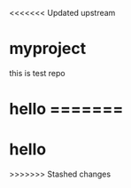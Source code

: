 <<<<<<< Updated upstream
# myproject
this is test repo
<h1>hello
=======
<h1>hello</h2>
>>>>>>> Stashed changes
